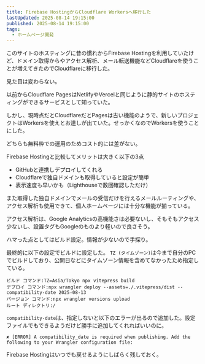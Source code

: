```yaml
---
title: Firebase HostingからCloudflare Workersへ移行した
lastUpdated: 2025-08-14 19:15:00
published: 2025-08-14 19:15:00
tags:
  - ホームページ開発
---
```


このサイトのホスティングに昔の慣れからFirebase Hostingを利用していたけど、ドメイン取得からやアクセス解析、メール転送機能などCloudflareを使うことが増えてきたのでCloudflareに移行した。

見た目は変わらない。

以前からCloudflare PagesはNetlifyやVercelと同じように静的サイトのホスティングができるサービスとして知っていた。

しかし、現時点だとCloudflareだとPagesは古い機能のようで、新しいプロジェクトはWorkersを使えとお達しが出ていた。せっかくなのでWorkersを使うことにした。

どちらも無料枠での運用のためコスト的には差がない。

Firebase Hostingと比較してメリットは大きく以下の3点


- GitHubと連携しデプロイしてくれる
- Cloudflareで独自ドメインも取得していると設定が簡単
- 表示速度も早いかも（Lighthouseで数回確認しただけ）


また取得した独自ドメインでメールの受信だけを行えるメールルーティングや、アクセス解析も使用できて、個人ホームページには十分な機能が揃っている。

アクセス解析は、Google Analyticsの高機能さは必要ないし、そもそもアクセス少ないし、設置タグもGoogleのものより軽いので良さそう。

ハマった点としてはビルド設定。情報が少ないので手探り。

最終的に以下の設定でビルドに設定した。
`TZ (タイムゾーン)`は今まで自分のPCでビルドしており、公開日などにタイムゾーン情報を含めてなかったため指定している。

```
ビルド コマンド:TZ=Asia/Tokyo npx vitepress build
デプロイ コマンド:npx wrangler deploy --assets=./.vitepress/dist --compatibility-date 2025-08-13
バージョン コマンド:npx wrangler versions upload
ルート ディレクトリ:/
```

`compatibility-date`は、指定しないと以下のエラーが出るので追加した。設定ファイルでもできるようだけど勝手に追加してくれればいいのに。

```
✘ [ERROR] A compatibility_date is required when publishing. Add the following to your Wrangler configuration file:
```

Firebase Hostingはいつでも戻せるようにしばらく残しておく。
